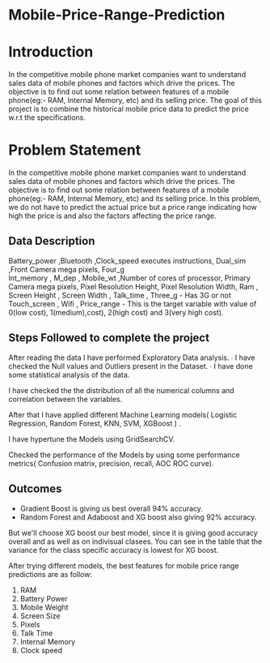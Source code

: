 # Mobile-Price-Range-Prediction
# Introduction
In the competitive mobile phone market companies want to understand sales data of
mobile phones and factors which drive the prices. The objective is to find out some
relation between features of a mobile phone(eg:- RAM, Internal Memory, etc) and its
selling price.
The goal of this project is to combine the historical mobile price data to predict the
price w.r.t the specifications.

# Problem Statement
In the competitive mobile phone market companies want to understand sales data of mobile phones and factors which drive the prices. The objective is to find out some relation between features of a mobile phone(eg:- RAM, Internal Memory, etc) and its selling price. In this problem, we do not have to predict the actual price but a price range indicating how high the price is and also the factors affecting the price range.
## Data Description 
Battery_power ,Bluetooth ,Clock_speed executes instructions, Dual_sim ,Front Camera  mega pixels, Four_g  
Int_memory , M_dep , Mobile_wt ,Number of cores of processor, Primary Camera mega  pixels, Pixel Resolution Height, Pixel Resolution Width, Ram , Screen Height , Screen  Width , Talk_time , Three_g - Has 3G or not 
Touch_screen , Wifi , Price_range - This is the target variable with value of 0(low cost),  1(medium),cost), 
2(high cost) and 3(very high cost). 
## Steps Followed to complete the project
After reading the data I have performed Exploratory Data analysis. ∙ I have checked the Null values and Outliers present in the Dataset. ∙ I have done some statistical analysis   of the data. 

I have checked the the distribution of all the numerical columns and correlation  between the variables. 

After that I have applied different Machine Learning models( Logistic Regression,  Random Forest, KNN, SVM, XGBoost ) . 

I have hypertune the Models using GridSearchCV. 

Checked the performance of the Models by using some performance metrics(  Confusion matrix, precision, recall, AOC ROC curve). 
## Outcomes
*   Gradient Boost is giving us best overall 94% accuracy.
*   Random Forest and Adaboost and XG boost also giving 92% accuracy.

But we'll choose XG boost our best model, since it is giving good accuracy overall and as well as on indivisual clasees. You can see in the table that the variance for the class specific accuracy is lowest for XG boost.

After trying different models, the best features for mobile price range predictions are as follow:



1.   RAM
2.   Battery Power
3.   Mobile Weight
4.   Screen Size
5.   Pixels
6.   Talk Time
7.   Internal Memory
8.   Clock speed




